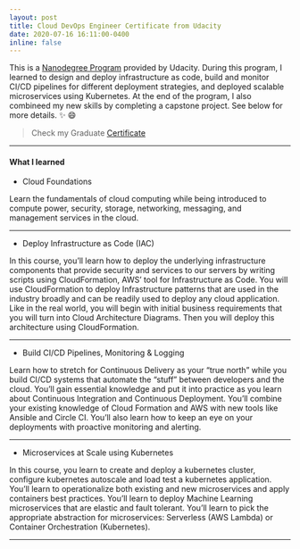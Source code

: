 ```yaml
---
layout: post
title: Cloud DevOps Engineer Certificate from Udacity
date: 2020-07-16 16:11:00-0400
inline: false
---
```


This is a <a href="https://www.udacity.com/course/cloud-dev-ops-nanodegree--nd9991">Nanodegree Program</a> provided by Udacity. During this program, I learned to design and deploy infrastructure as code, build and monitor CI/CD pipelines for different deployment strategies, and deployed scalable microservices using Kubernetes. At the end of the program, I also combineed my new skills by completing a capstone project. See below for more details. :sparkles: :smile:

> Check my Graduate <a href="https://graduation.udacity.com/confirm/RTTSRJKE">Certificate</a>


***

#### What I learned
<ul>
    <li>Cloud Foundations</li>
</ul>

Learn the fundamentals of cloud computing while being introduced to compute power, security, storage, networking, messaging, and management services in the cloud.

***

<ul>
    <li>Deploy Infrastructure as Code (IAC)</li>
</ul>

In this course, you’ll learn how to deploy the underlying infrastructure components that provide security and services to our servers by writing scripts using CloudFormation, AWS’ tool for Infrastructure as Code. You will use CloudFormation to deploy Infrastructure patterns that are used in the industry broadly and can be readily used to deploy any cloud application. Like in the real world, you will begin with initial business requirements that you will turn into Cloud Architecture Diagrams. Then you will deploy this architecture using CloudFormation.

***

<ul>
    <li>Build CI/CD Pipelines, Monitoring & Logging</li>
</ul>

Learn how to stretch for Continuous Delivery as your “true north” while you build CI/CD systems that automate the “stuff” between developers and the cloud. You’ll gain essential knowledge and put it into practice as you learn about Continuous Integration and Continuous Deployment. You’ll combine your existing knowledge of Cloud Formation and AWS with new tools like Ansible and Circle CI. You’ll also learn how to keep an eye on your deployments with proactive monitoring and alerting.


***

<ul>
    <li>Microservices at Scale using Kubernetes</li>
</ul>

In this course, you learn to create and deploy a kubernetes cluster, configure kubernetes autoscale and load test a kubernetes application. You’ll learn to operationalize both existing and new microservices and apply containers best practices. You’ll learn to deploy Machine Learning microservices that are elastic and fault tolerant. You’ll learn to pick the appropriate abstraction for microservices: Serverless (AWS Lambda) or Container Orchestration (Kubernetes).

***



